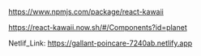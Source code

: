https://www.npmjs.com/package/react-kawaii

https://react-kawaii.now.sh/#/Components?id=planet


Netlif_Link:
https://gallant-poincare-7240ab.netlify.app



<!-- create netlify form und habe ich ein email oder slack ein message
index.html
form components -->
